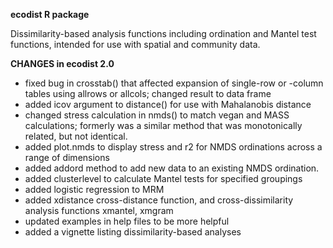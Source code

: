 **ecodist R package**

Dissimilarity-based analysis functions including ordination and Mantel test functions, intended for use with spatial and community data.

**CHANGES in ecodist 2.0**

  - fixed bug in crosstab() that affected expansion of single-row or -column tables using allrows or allcols; changed result to data frame
  - added icov argument to distance() for use with Mahalanobis distance
  - changed stress calculation in nmds() to match vegan and MASS calculations; formerly was a similar method that was monotonically related, but not identical.
  - added plot.nmds to display stress and r2 for NMDS ordinations across a range of dimensions
  - added addord method to add new data to an existing NMDS ordination. 
  - added clusterlevel to calculate Mantel tests for specified groupings
  - added logistic regression to MRM
  - added xdistance cross-distance function, and cross-dissimilarity analysis functions xmantel, xmgram
  - updated examples in help files to be more helpful
  - added a vignette listing dissimilarity-based analyses

